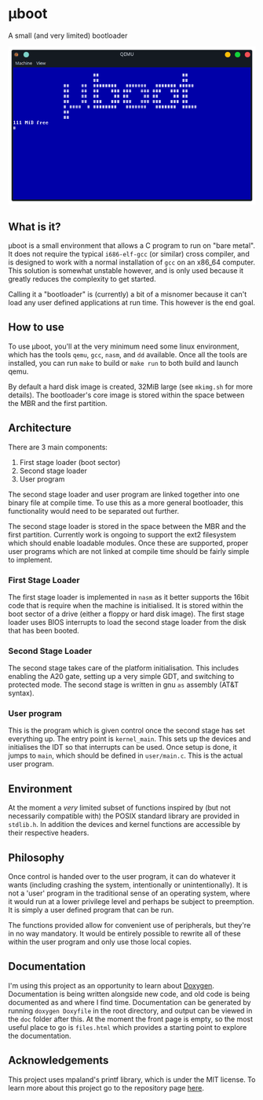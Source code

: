 # μboot
A small (and very limited) bootloader

![μboot on boot](.images/microboot_1.png)

## What is it?

μboot is a small environment that allows a C program to run on "bare metal". It
does not require the typical `i686-elf-gcc` (or similar) cross compiler, and is
designed to work with a normal installation of `gcc` on an x86_64 computer. This
solution is somewhat unstable however, and is only used because it greatly
reduces the complexity to get started.

Calling it a "bootloader" is (currently) a bit of a misnomer because it can't
load any user defined applications at run time. This however is the end goal.

## How to use

To use μboot, you'll at the very minimum need some linux environment, which has
the tools `qemu`, `gcc`, `nasm`, and `dd` available. Once all the tools are
installed, you can run `make` to build or `make run` to both build and launch
qemu.

By default a hard disk image is created, 32MiB large (see `mkimg.sh` for more 
details). The bootloader's core image is stored within the space between the MBR
and the first partition.

## Architecture

There are 3 main components:

 1. First stage loader (boot sector)
 2. Second stage loader
 3. User program

The second stage loader and user program are linked together into one binary
file at compile time. To use this as a more general bootloader, this
functionality would need to be separated out further.

The second stage loader is stored in the space between the MBR and the first
partition. Currently work is ongoing to support the ext2 filesystem which should
enable loadable modules. Once these are supported, proper user programs which
are not linked at compile time should be fairly simple to implement.

### First Stage Loader

The first stage loader is implemented in `nasm` as it better supports the 16bit
code that is require when the machine is initialised. It is stored within the
boot sector of a drive (either a floppy or hard disk image). The first stage
loader uses BIOS interrupts to load the second stage loader from the disk that
has been booted.

### Second Stage Loader

The second stage takes care of the platform initialisation. This includes
enabling the A20 gate, setting up a very simple GDT, and switching to protected
mode. The second stage is written in gnu `as` assembly (AT&T syntax).

### User program

This is the program which is given control once the second stage has set
everything up. The entry point is `kernel_main`. This sets up the devices and
initialises the IDT so that interrupts can be used. Once setup is done, it jumps
to `main`, which should be defined in `user/main.c`. This is the actual user
program.

## Environment

At the moment a _very_ limited subset of functions inspired by (but not
necessarily compatible with) the POSIX standard library are provided in
`stdlib.h`. In addition the devices and kernel functions are accessible by their
respective headers.

## Philosophy

Once control is handed over to the user program, it can do whatever it wants
(including crashing the system, intentionally or unintentionally). It is not a
'user' program in the traditional sense of an operating system, where it would
run at a lower privilege level and perhaps be subject to preemption. It is
simply a user defined program that can be run.

The functions provided allow for convenient use of peripherals, but they're in
no way mandatory. It would be entirely possible to rewrite all of these within
the user program and only use those local copies.

## Documentation

I'm using this project as an opportunity to learn about
[Doxygen](https://www.doxygen.nl). Documentation is being written alongside new
code, and old code is being documented as and where I find time. Documentation
can be generated by running `doxygen Doxyfile` in the root directory, and output
can be viewed in the `doc` folder after this. At the moment the front page is
empty, so the most useful place to go is `files.html` which provides a starting
point to explore the documentation.

## Acknowledgements

This project uses mpaland's printf library, which is under the MIT license. To
learn more about this project go to the repository page
[here](https://github.com/mpaland/printf).